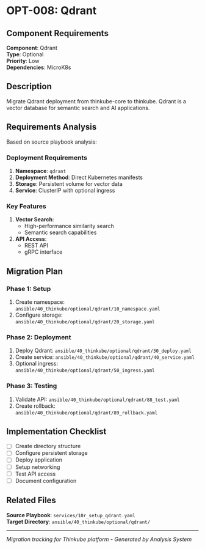 # OPT-008: Qdrant

## Component Requirements

**Component**: Qdrant  
**Type**: Optional  
**Priority**: Low  
**Dependencies**: MicroK8s  

## Description

Migrate Qdrant deployment from thinkube-core to thinkube. Qdrant is a vector database for semantic search and AI applications.

## Requirements Analysis

Based on source playbook analysis:

### Deployment Requirements
1. **Namespace**: `qdrant`
2. **Deployment Method**: Direct Kubernetes manifests
3. **Storage**: Persistent volume for vector data
4. **Service**: ClusterIP with optional ingress

### Key Features
1. **Vector Search**:
   - High-performance similarity search
   - Semantic search capabilities
2. **API Access**:
   - REST API
   - gRPC interface

## Migration Plan

### Phase 1: Setup
1. Create namespace: `ansible/40_thinkube/optional/qdrant/10_namespace.yaml`
2. Configure storage: `ansible/40_thinkube/optional/qdrant/20_storage.yaml`

### Phase 2: Deployment
1. Deploy Qdrant: `ansible/40_thinkube/optional/qdrant/30_deploy.yaml`
2. Create service: `ansible/40_thinkube/optional/qdrant/40_service.yaml`
3. Optional ingress: `ansible/40_thinkube/optional/qdrant/50_ingress.yaml`

### Phase 3: Testing
1. Validate API: `ansible/40_thinkube/optional/qdrant/88_test.yaml`
2. Create rollback: `ansible/40_thinkube/optional/qdrant/89_rollback.yaml`

## Implementation Checklist

- [ ] Create directory structure
- [ ] Configure persistent storage
- [ ] Deploy application
- [ ] Setup networking
- [ ] Test API access
- [ ] Document configuration

## Related Files

**Source Playbook**: `services/10r_setup_qdrant.yaml`  
**Target Directory**: `ansible/40_thinkube/optional/qdrant/`

---
*Migration tracking for Thinkube platform - Generated by Analysis System*